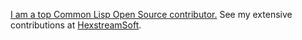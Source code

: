 [I am a top Common Lisp Open Source contributor.](https://cv.hexstream.expert/) See my extensive contributions at [HexstreamSoft](https://www.hexstreamsoft.com/).
